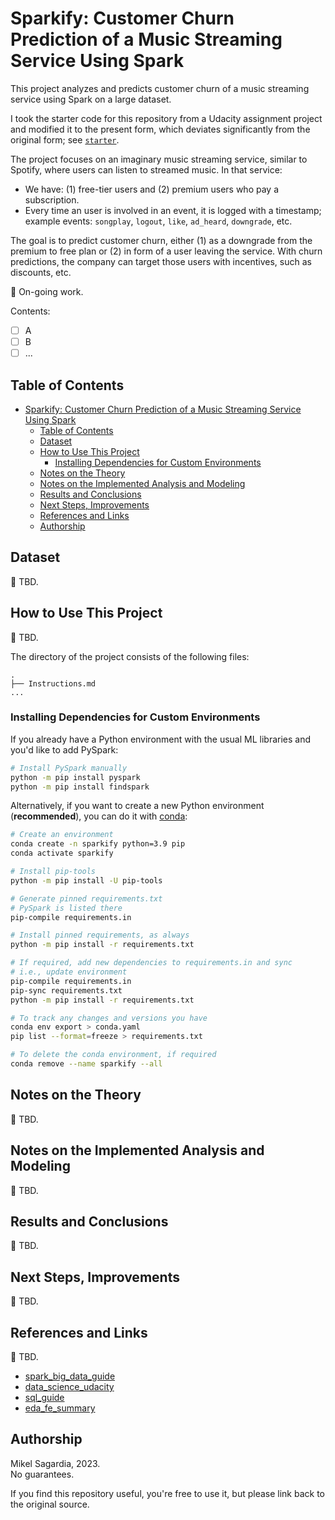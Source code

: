 # Sparkify: Customer Churn Prediction of a Music Streaming Service Using Spark

This project analyzes and predicts customer churn of a music streaming service using Spark on a large dataset.

I took the starter code for this repository from a Udacity assignment project and modified it to the present form, which deviates significantly from the original form; see [`starter`](starter).

The project focuses on an imaginary music streaming service, similar to Spotify, where users can listen to streamed music. In that service:

- We have: (1) free-tier users and (2) premium users who pay a subscription.
- Every time an user is involved in an event, it is logged with a timestamp; example events: `songplay`, `logout`, `like`, `ad_heard`, `downgrade`, etc.

The goal is to predict customer churn, either (1) as a downgrade from the premium to free plan or (2) in form of a user leaving the service. With churn predictions, the company can target those users with incentives, such as discounts, etc.

:construction: On-going work.

Contents:

- [ ] A
- [ ] B
- [ ] ...

## Table of Contents

- [Sparkify: Customer Churn Prediction of a Music Streaming Service Using Spark](#sparkify-customer-churn-prediction-of-a-music-streaming-service-using-spark)
  - [Table of Contents](#table-of-contents)
  - [Dataset](#dataset)
  - [How to Use This Project](#how-to-use-this-project)
    - [Installing Dependencies for Custom Environments](#installing-dependencies-for-custom-environments)
  - [Notes on the Theory](#notes-on-the-theory)
  - [Notes on the Implemented Analysis and Modeling](#notes-on-the-implemented-analysis-and-modeling)
  - [Results and Conclusions](#results-and-conclusions)
  - [Next Steps, Improvements](#next-steps-improvements)
  - [References and Links](#references-and-links)
  - [Authorship](#authorship)


## Dataset

:construction: TBD.

## How to Use This Project

:construction: TBD.

The directory of the project consists of the following files:

```
.
├── Instructions.md
...
```

### Installing Dependencies for Custom Environments

If you already have a Python environment with the usual ML libraries and you'd like to add PySpark:

```bash
# Install PySpark manually
python -m pip install pyspark
python -m pip install findspark
```

Alternatively, if you want to create a new Python environment (**recommended**), you can do it with [conda](https://conda.io/projects/conda/en/latest/user-guide/install/index.html):

```bash
# Create an environment
conda create -n sparkify python=3.9 pip
conda activate sparkify

# Install pip-tools
python -m pip install -U pip-tools

# Generate pinned requirements.txt
# PySpark is listed there
pip-compile requirements.in

# Install pinned requirements, as always
python -m pip install -r requirements.txt

# If required, add new dependencies to requirements.in and sync
# i.e., update environment
pip-compile requirements.in
pip-sync requirements.txt
python -m pip install -r requirements.txt

# To track any changes and versions you have
conda env export > conda.yaml
pip list --format=freeze > requirements.txt

# To delete the conda environment, if required
conda remove --name sparkify --all
```

## Notes on the Theory

:construction: TBD.

## Notes on the Implemented Analysis and Modeling

:construction: TBD.

## Results and Conclusions

:construction: TBD.

## Next Steps, Improvements

:construction: TBD.

## References and Links

:construction: TBD.

- [spark_big_data_guide](https://github.com/mxagar/spark_big_data_guide)
- [data_science_udacity](https://github.com/mxagar/data_science_udacity)
- [sql_guide](https://github.com/mxagar/sql_guide)
- [eda_fe_summary](https://github.com/mxagar/eda_fe_summary)


## Authorship

Mikel Sagardia, 2023.  
No guarantees.

If you find this repository useful, you're free to use it, but please link back to the original source.
